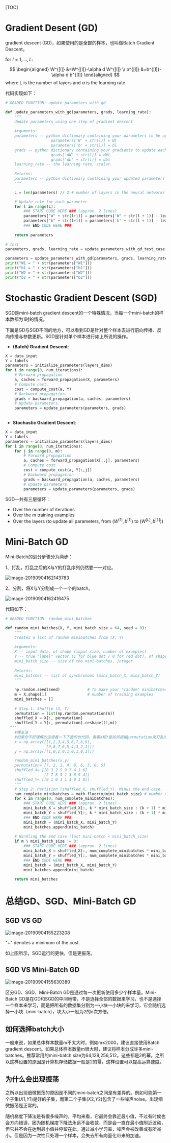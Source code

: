[TOC]

# Gradient Desent (GD)

gradient descent (GD)，如果使用的是全部的样本，也叫做Batch Gradient Descent。

for $l = 1, ..., L$: 

$$
\begin{aligned} W^{[l]} &=W^{[l]}-\alpha d W^{[l]} \\ b^{[l]} &=b^{[l]}-\alpha d b^{[l]} \end{aligned}
$$
where L is the number of layers and $\alpha$ is the learning rate. 

代码实现如下：

```python
# GRADED FUNCTION: update_parameters_with_gd

def update_parameters_with_gd(parameters, grads, learning_rate):
    """
    Update parameters using one step of gradient descent
    
    Arguments:
    parameters -- python dictionary containing your parameters to be updated:
                    parameters['W' + str(l)] = Wl
                    parameters['b' + str(l)] = bl
    grads -- python dictionary containing your gradients to update each parameters:
                    grads['dW' + str(l)] = dWl
                    grads['db' + str(l)] = dbl
    learning_rate -- the learning rate, scalar.
    
    Returns:
    parameters -- python dictionary containing your updated parameters 
    """

    L = len(parameters) // 2 # number of layers in the neural networks

    # Update rule for each parameter
    for l in range(L):
        ### START CODE HERE ### (approx. 2 lines)
        parameters["W" + str(l+1)] = parameters['W' + str(l + 1)] - learning_rate * grads['dW' + str(l + 1)]
        parameters["b" + str(l+1)] = parameters['b' + str(l + 1)] - learning_rate * grads['db' + str(l + 1)]
        ### END CODE HERE ###
        
    return parameters
 
# test
parameters, grads, learning_rate = update_parameters_with_gd_test_case()

parameters = update_parameters_with_gd(parameters, grads, learning_rate)
print("W1 = " + str(parameters["W1"]))
print("b1 = " + str(parameters["b1"]))
print("W2 = " + str(parameters["W2"]))
print("b2 = " + str(parameters["b2"]))
```

# Stochastic Gradient Descent (SGD)

SGD是mini-batch gradient descent的一个特殊情况，当每一个mini-batch的样本数都为1时的情况。

下面是GD与SGD不同的地方，可以看到GD是针对整个样本去进行前向传播、反向传播与参数更新。SGD是针对单个样本进行如上所说的操作。

- **(Batch) Gradient Descent**:

``` python
X = data_input
Y = labels
parameters = initialize_parameters(layers_dims)
for i in range(0, num_iterations):
    # Forward propagation
    a, caches = forward_propagation(X, parameters)
    # Compute cost.
    cost = compute_cost(a, Y)
    # Backward propagation.
    grads = backward_propagation(a, caches, parameters)
    # Update parameters.
    parameters = update_parameters(parameters, grads)
        
```

- **Stochastic Gradient Descent**:

```python
X = data_input
Y = labels
parameters = initialize_parameters(layers_dims)
for i in range(0, num_iterations):
    for j in range(0, m):
        # Forward propagation
        a, caches = forward_propagation(X[:,j], parameters)
        # Compute cost
        cost = compute_cost(a, Y[:,j])
        # Backward propagation
        grads = backward_propagation(a, caches, parameters)
        # Update parameters.
        parameters = update_parameters(parameters, grads)
```

SGD一共有三层循环：

- Over the number of iterations
- Over the $m$ training examples
- Over the layers (to update all parameters, from $(W^{[1]},b^{[1]})$ to $(W^{[L]},b^{[L]})$)

# Mini-Batch GD

Mini-Batch的划分步骤分为两步：

1、打乱，打乱之后的X与Y的打乱序列仍然要一一对应。

![image-20190904162143783](http://blogpicturekoko.oss-cn-beijing.aliyuncs.com/blog/2020-02-29-053053.jpg)

2、分割，将X与Y分割成一个一个的batch。

![image-20190904162416475](http://blogpicturekoko.oss-cn-beijing.aliyuncs.com/blog/2020-02-29-053051.jpg)

代码如下：

```python
# GRADED FUNCTION: random_mini_batches

def random_mini_batches(X, Y, mini_batch_size = 64, seed = 0):
    """
    Creates a list of random minibatches from (X, Y)
    
    Arguments:
    X -- input data, of shape (input size, number of examples)
    Y -- true "label" vector (1 for blue dot / 0 for red dot), of shape (1, number of examples)
    mini_batch_size -- size of the mini-batches, integer
    
    Returns:
    mini_batches -- list of synchronous (mini_batch_X, mini_batch_Y)
    """
    
    np.random.seed(seed)            # To make your "random" minibatches the same as ours
    m = X.shape[1]                  # number of training examples
    mini_batches = []
        
    # Step 1: Shuffle (X, Y)
    permutation = list(np.random.permutation(m))
    shuffled_X = X[:, permutation]
    shuffled_Y = Y[:, permutation].reshape((1,m))
  """
    #博主注：
    #如果你不好理解的话请看一下下面的伪代码，看看X和Y是如何根据permutation来打乱顺序的。
    x = np.array([[1,2,3,4,5,6,7,8,9],
                  [9,8,7,6,5,4,3,2,1]])
    y = np.array([[1,0,1,0,1,0,1,0,1]])

    random_mini_batches(x,y)
    permutation= [7, 2, 1, 4, 8, 6, 3, 0, 5]
    shuffled_X= [[8 3 2 5 9 7 4 1 6]
                 [2 7 8 5 1 3 6 9 4]]
    shuffled_Y= [[0 1 0 1 1 1 0 1 0]]
    """
    # Step 2: Partition (shuffled_X, shuffled_Y). Minus the end case.
    num_complete_minibatches = math.floor(m/mini_batch_size) # number of mini batches of size mini_batch_size in your partitionning
    for k in range(0, num_complete_minibatches):
        ### START CODE HERE ### (approx. 2 lines)
        mini_batch_X = shuffled_X[:, k * mini_batch_size : (k + 1) * mini_batch_size]
        mini_batch_Y = shuffled_Y[:, k * mini_batch_size : (k + 1) * mini_batch_size]
        ### END CODE HERE ###
        mini_batch = (mini_batch_X, mini_batch_Y)
        mini_batches.append(mini_batch)
    
    # Handling the end case (last mini-batch < mini_batch_size)
    if m % mini_batch_size != 0:
        ### START CODE HERE ### (approx. 2 lines)
        mini_batch_X = shuffled_X[:, num_complete_minibatches * mini_batch_size :]
        mini_batch_Y = shuffled_Y[:, num_complete_minibatches * mini_batch_size :]
        ### END CODE HERE ###
        mini_batch = (mini_batch_X, mini_batch_Y)
        mini_batches.append(mini_batch)
    
    return mini_batches
```

# 总结GD、SGD、Mini-Batch GD

## SGD VS GD

![image-20190904155223208](http://blogpicturekoko.oss-cn-beijing.aliyuncs.com/blog/2020-02-29-053008.jpg)

"+" denotes a minimum of the cost.

如上图所示，SGD运行的更快，但是更振荡。

## SGD VS Mini-Batch GD

![image-20190904155630380](http://blogpicturekoko.oss-cn-beijing.aliyuncs.com/blog/2020-02-29-053052.jpg)

区分GD、SGD、Mini-Batch GD是通过每一次更新使用多少个样本量。Mini-Batch GD是在GD和SGD的中间地带，不是选择全部的数据来学习，也不是选择一个样本来学习，而是把所有的数据集分割为一小块一小块的来学习，它会随机选择一小块（mini-batch），块大小一般为2的n次方倍。

## 如何选择batch大小

一般来说，如果总体样本数量m不太大时，例如m≤2000，建议直接使用Batch gradient descent。如果总体样本数量m很大时，建议将样本分成许多mini-batches。推荐常用的mini-batch size为64,128,256,512。这些都是2的幂。之所以这样设置的原因是计算机存储数据一般是2的幂，这样设置可以提高运算速度。



## 为什么会出现振荡

之所以出现细微振荡的原因是不同的mini-batch之间是有差异的。例如可能第一个子集(*X*1,*Y*1)是好的子集，而第二个子集(*X*2,*Y*2)包含了一些噪声noise。出现细微振荡是正常的。

随机梯度下降法是有很多噪声的，平均来看，它最终会靠近最小值，不过有时候也会方向错误，因为随机梯度下降法永远不会收敛，而是会一直在最小值附近波动，但它并不会在达到最小值并停留在此。通过减小学习率，噪声会被改善或有所减小。但是因为一次性只处理一个样本，会失去所有向量化带来的加速。